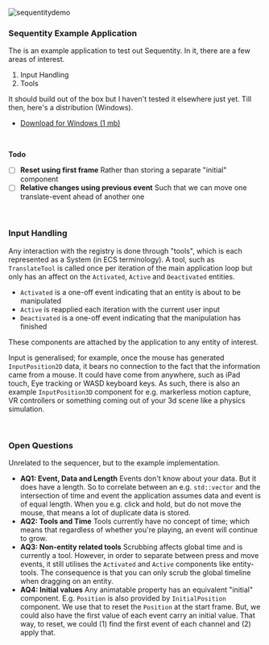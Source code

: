 ![sequentitydemo](https://user-images.githubusercontent.com/2152766/72178092-0fd92e80-33da-11ea-9806-2d336cf596e5.gif)

### Sequentity Example Application

The is an example application to test out Sequentity. In it, there are a few areas of interest.

1. Input Handling
1. Tools

It should build out of the box but I haven't tested it elsewhere just yet. Till then, here's a distribution (Windows).

- [Download for Windows (1 mb)](https://github.com/alanjfs/sequentity/releases/download/0.1-alpha/sequentity-0.1-alpha-windows.zip)

<br>

**Todo**

- [ ] **Reset using first frame** Rather than storing a separate "initial" component
- [ ] **Relative changes using previous event** Such that we can move one translate-event ahead of another one

<br>

### Input Handling

Any interaction with the registry is done through "tools", which is each represented as a System (in ECS terminology). A tool, such as `TranslateTool` is called once per iteration of the main application loop but only has an affect on the `Activated`, `Active` and `Deactivated` entities.

- `Activated` is a one-off event indicating that an entity is about to be manipulated
- `Active` is reapplied each iteration with the current user input
- `Deactivated` is a one-off event indicating that the manipulation has finished

These components are attached by the application to any entity of interest.

Input is generalised; for example, once the mouse has generated `InputPosition2D` data, it bears no connection to the fact that the information came from a mouse. It could have come from anywhere, such as iPad touch, Eye tracking or WASD keyboard keys. As such, there is also an example `InputPosition3D` component for e.g. markerless motion capture, VR controllers or something coming out of your 3d scene like a physics simulation.

<br>

### Open Questions

Unrelated to the sequencer, but to the example implementation.

- **AQ1: Event, Data and Length** Events don't know about your data. But it does have a length. So to correlate between an e.g. `std::vector` and the intersection of time and event the application assumes data and event is of equal length. When you e.g. click and hold, but do not move the mouse, that means a lot of duplicate data is stored.
- **AQ2: Tools and Time** Tools currently have no concept of time; which means that regardless of whether you're playing, an event will continue to grow.
- **AQ3: Non-entity related tools** Scrubbing affects global time and is currently a tool. However, in order to separate between press and move events, it still utilises the `Activated` and `Active` components like entity-tools. The consequence is that you can only scrub the global timeline when dragging on an entity.
- **AQ4: Initial values** Any animatable property has an equivalent "initial" component. E.g. `Position` is also provided by `InitialPosition` component. We use that to reset the `Position` at the start frame. But, we could also have the first value of each event carry an initial value. That way, to reset, we could (1) find the first event of each channel and (2) apply that.
